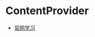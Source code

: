 # ContentProvider

+ [官网学习](https://developer.android.com/guide/topics/providers/content-providers?hl=zh-cn)

